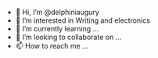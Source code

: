 - 👋 Hi, I’m @delphiniaugury
- 👀 I’m interested in Writing and electronics
- 🌱 I’m currently learning ...
- 💞️ I’m looking to collaborate on ...
- 📫 How to reach me ...

<!---
delphiniaugury/delphiniaugury is a ✨ special ✨ repository because its `README.md` (this file) appears on your GitHub profile.
You can click the Preview link to take a look at your changes.
--->
